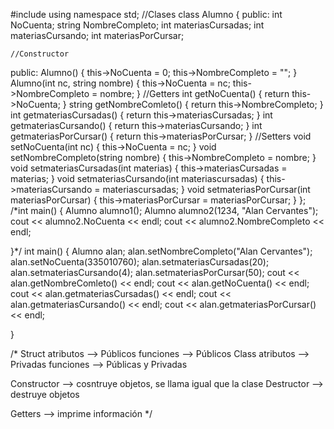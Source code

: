 

#include <iostream>
using namespace std;
//Clases
class Alumno
{
public:
    int NoCuenta;
    string NombreCompleto;
    int materiasCursadas;
    int materiasCursando;
    int materiasPorCursar;

    //Constructor
public:
    Alumno()
    {
        this->NoCuenta = 0;
        this->NombreCompleto = "";
    }
    Alumno(int nc, string nombre)
    {
        this->NoCuenta = nc;
        this->NombreCompleto = nombre;
    }
//Getters
    int getNoCuenta()
    {
        return this->NoCuenta;
    }
    string getNombreComleto()
    {
        return this->NombreCompleto;
    }
    int getmateriasCursadas()
    {
        return this->materiasCursadas;
    }
    int getmateriasCursando()
    {
        return this->materiasCursando;
    }
    int getmateriasPorCursar()
    {
        return this->materiasPorCursar;
    }
//Setters
    void setNoCuenta(int nc)
    {
        this->NoCuenta = nc;
    }
    void setNombreCompleto(string nombre)
    {
        this->NombreCompleto = nombre;
    }
    void setmateriasCursadas(int materias)
    {
        this->materiasCursadas = materias;
    }
    void setmateriasCursando(int materiascursadas)
    {
        this->materiasCursando = materiascursadas;
    }
    void setmateriasPorCursar(int materiasPorCursar)
    {
        this->materiasPorCursar = materiasPorCursar;
    }
};
/*int main()
{
    Alumno alumno1();
    Alumno alumno2(1234, "Alan Cervantes");
    cout << alumno2.NoCuenta << endl;
    cout << alumno2.NombreCompleto << endl;
   
}*/
int main()
{
    Alumno alan;
    alan.setNombreCompleto("Alan Cervantes");
    alan.setNoCuenta(335010760);
    alan.setmateriasCursadas(20);
    alan.setmateriasCursando(4);
    alan.setmateriasPorCursar(50);
    cout << alan.getNombreComleto() << endl;
    cout << alan.getNoCuenta() << endl;
    cout << alan.getmateriasCursadas() << endl;
    cout << alan.getmateriasCursando() << endl;
    cout << alan.getmateriasPorCursar() << endl;

}

/*
Struct 
  atributos --> Públicos
  funciones --> Públicos
Class
  atributos --> Privadas
  funciones --> Públicas y Privadas

Constructor --> cosntruye objetos, se llama igual que la clase
Destructor --> destruye objetos

Getters --> imprime información
*/
